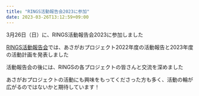 ```yaml
---
title: "RINGS活動報告会2023に参加"
date: 2023-03-26T13:12:59+09:00
---
```

3月26日（日）に、RINGS活動報告会2023に参加しました
<!--more-->

[RINGS活動報告会](https://chs.nihon-u.ac.jp/information/2023/04/06/13608/)では、あさがおプロジェクト2022年度の活動報告と2023年度の活動計画を発表しました

活動報告会の後には、RINGSの各プロジェクトの皆さんと交流を深めました

あさがおプロジェクトの活動にも興味をもってくださった方も多く、活動の輪が広がるのではないかと期待しています！
